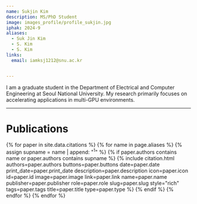 ```yaml
---
name: Sukjin Kim
description: MS/PhD Student
image: images_profile/profile_sukjin.jpg
iphak: 2024-9
aliases:
  - Suk Jin Kim
  - S. Kim
  - S. Kim
links:
  email: iamksj1212@snu.ac.kr


---
```


I am a graduate student in the Department of Electrical and Computer Engineering at Seoul National University.
My research primarily focuses on accelerating applications in multi-GPU environments.

---

# Publications 
{% for paper in site.data.citations %}
  {% for name in page.aliases %}
  {% assign supname = name | append: "<sup>1</sup>" %}
    {% if paper.authors contains name or paper.authors contains supname %}
      {% 
        include citation.html
        authors=paper.authors
        buttons=paper.buttons
        date=paper.date
        print_date=paper.print_date
        description=paper.description
        icon=paper.icon
        id=paper.id
        image=paper.image
        link=paper.link
        name=paper.name
        publisher=paper.publisher
        role=paper.role
        slug=paper.slug
        style="rich"
        tags=paper.tags
        title=paper.title
        type=paper.type
      %}
    {% endif %}
  {% endfor %}
{% endfor %}
